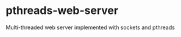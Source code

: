 pthreads-web-server
===================

Multi-threaded web server implemented with sockets and pthreads
